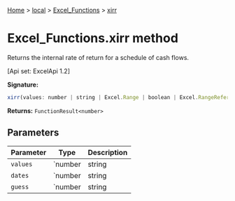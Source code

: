 [Home](./index) &gt; [local](local.md) &gt; [Excel\_Functions](local.excel_functions.md) &gt; [xirr](local.excel_functions.xirr.md)

# Excel\_Functions.xirr method

Returns the internal rate of return for a schedule of cash flows. 

 \[Api set: ExcelApi 1.2\]

**Signature:**
```javascript
xirr(values: number | string | Excel.Range | boolean | Excel.RangeReference | Excel.FunctionResult<any>, dates: number | string | Excel.Range | boolean | Excel.RangeReference | Excel.FunctionResult<any>, guess?: number | string | boolean | Excel.Range | Excel.RangeReference | Excel.FunctionResult<any>): FunctionResult<number>;
```
**Returns:** `FunctionResult<number>`

## Parameters

|  Parameter | Type | Description |
|  --- | --- | --- |
|  `values` | `number | string | Excel.Range | boolean | Excel.RangeReference | Excel.FunctionResult<any>` |  |
|  `dates` | `number | string | Excel.Range | boolean | Excel.RangeReference | Excel.FunctionResult<any>` |  |
|  `guess` | `number | string | boolean | Excel.Range | Excel.RangeReference | Excel.FunctionResult<any>` |  |

